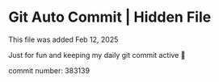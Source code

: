 # Git Auto Commit | Hidden File

This file was added Feb 12, 2025

Just for fun and keeping my daily git commit active 🤪

commit number: 383139
